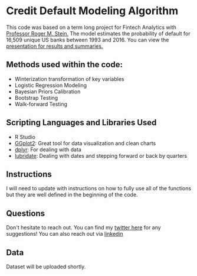 # Credit Default Modeling Algorithm

This code was based on a term long project for Fintech Analytics with [Professor Roger M. Stein.](http://www.rogermstein.com/)
The model estimates the probability of default for 16,509 unique US banks between 1993 and 2016. You can view the [presentation for results and summaries.](https://docs.google.com/presentation/d/1lmo17sQmCSZZcxbjsNA2Jf_aAIZfIjjX26Mj7W7oXZk/pub?start=false&loop=false&delayms=10000)

## Methods used within the code:
- Winterization transformation of key variables
- Logistic Regression Modeling
- Bayesian Priors Calibration
- Bootstrap Testing
- Walk-forward Testing

## Scripting Languages and Libraries Used
- R Studio
- [GGplot2](http://ggplot2.org/): Great tool for data visualization and clean charts
- [dplyr](https://github.com/hadley/dplyr): For dealing with data
- [lubridate](https://github.com/hadley/lubridate): Dealing with dates and stepping forward or back by quarters

## Instructions
I will need to update with instructions on how to fully use all of the functions but they are well defined in the beginning of the code.

## Questions
Don't hesitate to reach out.
You can find my [twitter here](https://twitter.com/itsjanul) for any suggestions!
You can also reach out via [linkedin](https://www.linkedin.com/in/janulhernandez/)

## Data
Dataset will be uploaded shortly.
